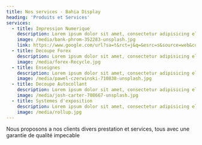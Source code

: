 ```yaml
---
title: Nos services - Bahia Display
heading: 'Produits et Services'
services:
  - title: Impression Numerique
    description: Lorem ipsum dolor sit amet, consectetur adipisicing elit. Quibusdam eaque nulla provident nihil culpa, debitis magnam quisquam, dolor ipsum libero, explicabo fugit tenetur accusamus? Sapiente, voluptatum, blanditiis nesciunt libero magni quae debitis inventore tenetur rerum modi corporis laboriosam est. Tempore!
    image: /media/bank-phrom-352283-unsplash.jpg
    link: https://www.google.com/url?sa=t&rct=j&q=&esrc=s&source=web&cd=1&cad=rja&uact=8&ved=2ahUKEwiA_vDHxdjcAhWIsaQKHTcTCmYQFjAAegQIABAC&url=https%3A%2F%2Fwww.corel.com%2Fcontent%2Fpdf%2Fcgsx3%2Finsights%2Fife_digital.pdf&usg=AOvVaw0H9mP_spDPOnVRPKigQttj
  - title: Decoupe Forex
    description: Lorem ipsum dolor sit amet, consectetur adipisicing elit. Quibusdam eaque nulla provident nihil culpa, debitis magnam quisquam, dolor ipsum libero, explicabo fugit tenetur accusamus? Sapiente, voluptatum, blanditiis nesciunt libero magni quae debitis inventore tenetur rerum modi corporis laboriosam est. Tempore!
    image: /media/forex-Recycle.jpg
  - title: Enseignes
    description: Lorem ipsum dolor sit amet, consectetur adipisicing elit. Quibusdam eaque nulla provident nihil culpa, debitis magnam quisquam, dolor ipsum libero, explicabo fugit tenetur accusamus? Sapiente, voluptatum, blanditiis nesciunt libero magni quae debitis inventore tenetur rerum modi corporis laboriosam est. Tempore!
    image: /media/pawel-czerwinski-710838-unsplash.jpg
  - title: Decoupe Autocollant
    description: Lorem ipsum dolor sit amet, consectetur adipisicing elit. Quibusdam eaque nulla provident nihil culpa, debitis magnam quisquam, dolor ipsum libero, explicabo fugit tenetur accusamus? Sapiente, voluptatum, blanditiis nesciunt libero magni quae debitis inventore tenetur rerum modi corporis laboriosam est. Tempore!
    image: /media/josh-carter-708667-unsplash.jpg
  - title: Systemes d'exposition
    description: Lorem ipsum dolor sit amet, consectetur adipisicing elit. Quibusdam eaque nulla provident nihil culpa, debitis magnam quisquam, dolor ipsum libero, explicabo fugit tenetur accusamus? Sapiente, voluptatum, blanditiis nesciunt libero magni quae debitis inventore tenetur rerum modi corporis laboriosam est. Tempore!
    image: /media/rollup.jpg
---
```

Nous proposons a nos clients divers prestation et services, tous avec une garantie de qualité impecable
